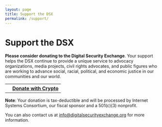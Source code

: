 ```yaml
---
layout: page
title: Support the DSX
permalink: /support/
---
```

# Support the DSX

<strong>Please consider donating to the Digital Security Exchange</strong>. Your support helps the DSX continue to provide a unique service to advocacy organizations, media projects, civil rights advocates, and public figures who are working to advance social, racial, political, and economic justice in our communities and our world.

<table cellspacing="40">
<tr>
<th>
<script src="https://www.paypalobjects.com/api/checkout.js"></script>

<div id="paypal-button-container"></div>

<script>

    // Render the PayPal button

    paypal.Button.render({

        // Set your environment

        env: 'production', // sandbox | production

        // Specify the style of the button

        style: {
            label: 'paypal',
            size:  'large', // small | medium | large | responsive
            shape: 'pill',   // pill | rect
            color: 'blue',   // gold | blue | silver | black
            tagline: false
        },

        // PayPal Client IDs - replace with your own
        // Create a PayPal app: https://developer.paypal.com/developer/applications/create

        client: {
            sandbox:    'AZDxjDScFpQtjWTOUtWKbyN_bDt4OgqaF4eYXlewfBP4-8aqX3PiV8e1GWU6liB2CUXlkA59kJXE7M6R',
            production: 'AfuwkyMCK-AO__Lnc_fQqAoO08CMcmiFi1VtEM8wRrJsCc0qYYCxkfXbrusoTRYNy7Y6t0MGGDHmbhsR'
        },

        // Wait for the PayPal button to be clicked

        payment: function(data, actions) {
            return actions.payment.create({
                payment: {
                    transactions: [
                        {
                            amount: { total: '0.01', currency: 'USD' }
                        }
                    ]
                }
            });
        },

        // Wait for the payment to be authorized by the customer

        onAuthorize: function(data, actions) {
            return actions.payment.execute().then(function() {
                window.alert('Payment Complete!');
            });
        }

    }, '#paypal-button-container');

</script

</th>
<th>
<div>
  <a class="donate-with-crypto"
     href="https://commerce.coinbase.com/checkout/f9922a57-8165-49db-a4b2-a8c0a5ab63a1">
    <span>Donate with Crypto</span>
  </a>
  <script src="https://commerce.coinbase.com/v1/checkout.js">
  </script>
</th>
</tr>
</table>

<strong>Note</strong>: Your donation is tax-deductible and will be processed by Internet Systems Consortium, our fiscal sponsor and a 501(c)(3) nonprofit.

You can also contact us at [info@digitalsecurityexchange.org](mailto:info@digitalsecurityexchange.org) for more information. 

